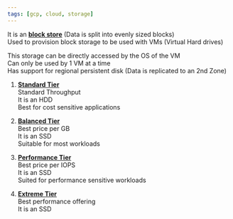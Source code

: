 ```yaml
---
tags: [gcp, cloud, storage]
---
```


It is an **<u>block store</u>** (Data is split into evenly sized blocks)  
Used to provision block storage to be used with VMs (Virtual Hard drives)

This storage can be directly accessed by the OS of the VM  
Can only be used by 1 VM at a time  
Has support for regional persistent disk (Data is replicated to an 2nd Zone)

1. **<u>Standard Tier</u>**  
   Standard Throughput  
   It is an HDD  
   Best for cost sensitive applications

2. **<u>Balanced Tier</u>**  
   Best price per GB  
   It is an SSD  
   Suitable for most workloads

3. **<u>Performance Tier</u>**  
   Best price per IOPS  
   It is an SSD  
   Suited for performance sensitive workloads

4. **<u>Extreme Tier</u>**  
   Best performance offering  
   It is an SSD
